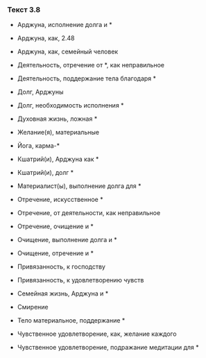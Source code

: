 ### Текст 3.8

- Арджуна, исполнение долга и *

- Арджуна, как, 2.48

- Арджуна, как, семейный человек

- Деятельность, отречение от *, как неправильное

- Деятельность, поддержание тела благодаря *

- Долг, Арджуны

- Долг, необходимость исполнения *

- Духовная жизнь, ложная *

- Желание(я), материальные

- Йога, карма-*

- Кшатрий(и), Арджуна как *

- Кшатрий(и), долг *

- Материалист(ы), выполнение долга для *

- Отречение, искусственное *

- Отречение, от деятельности, как неправильное

- Отречение, очищение и *

- Очищение, выполнение долга и *

- Очищение, отречение и *

- Привязанность, к господству

- Привязанность, к удовлетворению чувств

- Семейная жизнь, Арджуна и *

- Смирение

- Тело материальное, поддержание *

- Чувственное удовлетворение, как, желание каждого

- Чувственное удовлетворение, подражание медитации для *
	
